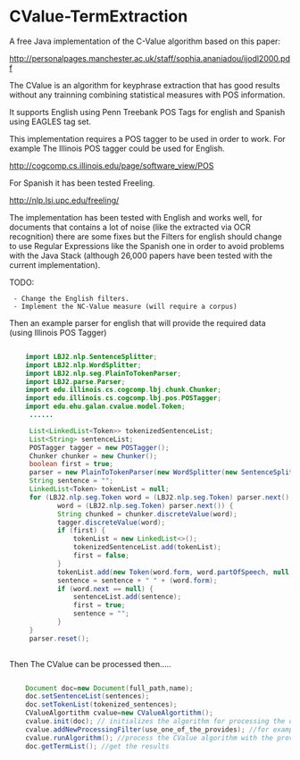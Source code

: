 CValue-TermExtraction
=====================

A free Java implementation of the C-Value algorithm based on this paper:

http://personalpages.manchester.ac.uk/staff/sophia.ananiadou/ijodl2000.pdf

The CValue is an algorithm for keyphrase extraction that has good results without any trainning combining statistical measures with 
POS information. 

It supports English using Penn Treebank POS Tags for english and Spanish using EAGLES tag set.

This implementation requires a POS tagger to be used in order to work. For example The Illinois POS tagger could be used for English. 

http://cogcomp.cs.illinois.edu/page/software_view/POS

For Spanish it has been tested Freeling. 

http://nlp.lsi.upc.edu/freeling/

The implementation has been tested with English and works well, for documents that contains a lot of noise (like the extracted via OCR recognition) there are some fixes but the Filters for english should change to use Regular Expressions like the Spanish one in order to avoid problems with the Java Stack (although 26,000 papers have been tested with the current implementation). 

TODO: 

     - Change the English filters. 
     - Implement the NC-Value measure (will require a corpus)


Then an example parser for english that will provide the required data (using Illinois POS Tagger)


```java

    import LBJ2.nlp.SentenceSplitter;
    import LBJ2.nlp.WordSplitter;
    import LBJ2.nlp.seg.PlainToTokenParser;
    import LBJ2.parse.Parser;
    import edu.illinois.cs.cogcomp.lbj.chunk.Chunker;
    import edu.illinois.cs.cogcomp.lbj.pos.POSTagger;
    import edu.ehu.galan.cvalue.model.Token;
     ......

     List<LinkedList<Token>> tokenizedSentenceList;
     List<String> sentenceList;
     POSTagger tagger = new POSTagger();
     Chunker chunker = new Chunker();
     boolean first = true;
     parser = new PlainToTokenParser(new WordSplitter(new SentenceSplitter(pFile)));
     String sentence = "";
     LinkedList<Token> tokenList = null;
     for (LBJ2.nlp.seg.Token word = (LBJ2.nlp.seg.Token) parser.next(); word != null;
            word = (LBJ2.nlp.seg.Token) parser.next()) {
            String chunked = chunker.discreteValue(word);
            tagger.discreteValue(word);
            if (first) {
                tokenList = new LinkedList<>();
                tokenizedSentenceList.add(tokenList);
                first = false;
            }
            tokenList.add(new Token(word.form, word.partOfSpeech, null, chunked));
            sentence = sentence + " " + (word.form);
            if (word.next == null) {
                sentenceList.add(sentence);
                first = true;
                sentence = "";
            }
     }
     parser.reset();
     
```

Then The CValue can be processed then.....


```java

    Document doc=new Document(full_path,name);
    doc.setSentenceList(sentences);
    doc.setTokenList(tokenized_sentences); 
    CValueAlgortithm cvalue=new CValueAlgortithm();
    cvalue.init(doc); // initializes the algorithm for processing the desired document. 
    cvalue.addNewProcessingFilter(use_one_of_the_provides); //for example the AdjNounFilter
    cvalue.runAlgorithm(); //process the CValue algorithm with the provided filters
    doc.getTermList(); //get the results
```



